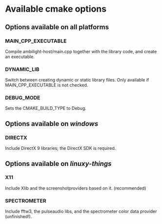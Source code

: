 # Available cmake options

## Options available on all platforms

### MAIN_CPP_EXECUTABLE
Compile ambilight-host/main.cpp together with the library code, and create an executable.

### DYNAMIC_LIB
Switch between creating dynamic or static library files. Only available if MAIN_CPP_EXECUTABLE is not checked.

### DEBUG_MODE
Sets the CMAKE_BUILD_TYPE to Debug.

## Options available on *windows*
### DIRECTX
Include DirectX 9 libraries; the DirectX SDK is required.

## Options available on *linuxy-things*
### X11
Include Xlib and the screenshotproviders based on it. (recommended)

### SPECTROMETER
Include fftw3, the pulseaudio libs, and the spectrometer color data provider (unfinished!).
